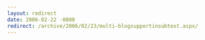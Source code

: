 ```yaml
---
layout: redirect
date: 2006-02-22 -0800
redirect: /archive/2006/02/23/multi-blogsupportinsubtext.aspx/
---
```

